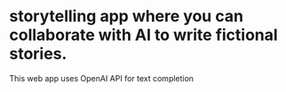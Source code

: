 # storytelling app where you can collaborate with AI to write fictional stories.
This web app uses OpenAI API for text completion

